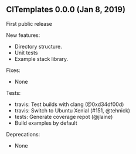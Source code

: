 
CITemplates 0.0.0 (Jan 8, 2019)
-------------------------
First public release

New features:
 - Directory structure.
 - Unit tests
 - Example stack library.

Fixes:
 - None

Tests:
 - travis: Test builds with clang (@0xd34df00d)
 - travis: Switch to Ubuntu Xenial (#151, @tehnick)
 - tests: Generate coverage repot (@jlaine)
 - Build examples by default

Deprecations:
 - None 

